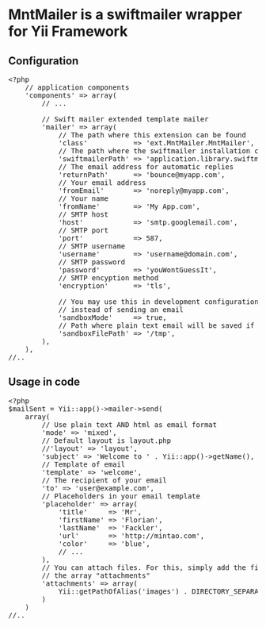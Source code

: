 MntMailer is a swiftmailer wrapper for Yii Framework
====================================================

Configuration
-------------

<pre>
&lt;?php
    // application components
    'components' => array(
        // ...

        // Swift mailer extended template mailer
        'mailer' => array(
            // The path where this extension can be found
            'class'           => 'ext.MntMailer.MntMailer',
            // The path where the swiftmailer installation can be found
            'swiftmailerPath' => 'application.library.swiftmailer',
            // The email address for automatic replies
            'returnPath'      => 'bounce@myapp.com',
            // Your email address
            'fromEmail'       => 'noreply@myapp.com',
            // Your name
            'fromName'        => 'My App.com',
            // SMTP host
            'host'            => 'smtp.googlemail.com',
            // SMTP port
            'port'            => 587,
            // SMTP username
            'username'        => 'username@domain.com',
            // SMTP password
            'password'        => 'youWontGuessIt',
            // SMTP encyption method
            'encryption'      => 'tls',

            // You may use this in development configuration to save a file
            // instead of sending an email
            'sandboxMode'     => true,
            // Path where plain text email will be saved if in sandbox mode
            'sandboxFilePath' => '/tmp',
        ),
    ),
//..
</pre>

Usage in code
-------------

<pre>
&lt;?php
$mailSent = Yii::app()->mailer->send(
    array(
        // Use plain text AND html as email format
        'mode' => 'mixed',
        // Default layout is layout.php
        //'layout' => 'layout',
        'subject' => 'Welcome to ' . Yii::app()->getName(),
        // Template of email
        'template' => 'welcome',
        // The recipient of your email
        'to' => 'user@example.com',
        // Placeholders in your email template
        'placeholder' => array(
            'title'     => 'Mr',
            'firstName' => 'Florian',
            'lastName'  => 'Fackler',
            'url'       => 'http://mintao.com',
            'color'     => 'blue',
            // ...
        ),
        // You can attach files. For this, simply add the file path to
        // the array "attachments"
        'attachments' => array(
            Yii::getPathOfAlias('images') . DIRECTORY_SEPARATOR . 'icon.png',
        )
    )
//..
</pre>

